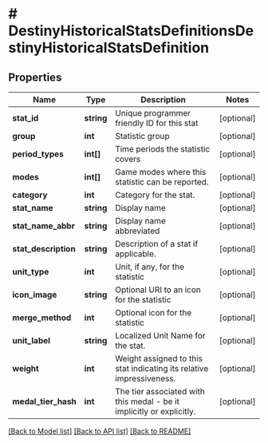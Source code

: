# # DestinyHistoricalStatsDefinitionsDestinyHistoricalStatsDefinition

## Properties

Name | Type | Description | Notes
------------ | ------------- | ------------- | -------------
**stat_id** | **string** | Unique programmer friendly ID for this stat | [optional]
**group** | **int** | Statistic group | [optional]
**period_types** | **int[]** | Time periods the statistic covers | [optional]
**modes** | **int[]** | Game modes where this statistic can be reported. | [optional]
**category** | **int** | Category for the stat. | [optional]
**stat_name** | **string** | Display name | [optional]
**stat_name_abbr** | **string** | Display name abbreviated | [optional]
**stat_description** | **string** | Description of a stat if applicable. | [optional]
**unit_type** | **int** | Unit, if any, for the statistic | [optional]
**icon_image** | **string** | Optional URI to an icon for the statistic | [optional]
**merge_method** | **int** | Optional icon for the statistic | [optional]
**unit_label** | **string** | Localized Unit Name for the stat. | [optional]
**weight** | **int** | Weight assigned to this stat indicating its relative impressiveness. | [optional]
**medal_tier_hash** | **int** | The tier associated with this medal - be it implicitly or explicitly. | [optional]

[[Back to Model list]](../../README.md#models) [[Back to API list]](../../README.md#endpoints) [[Back to README]](../../README.md)
